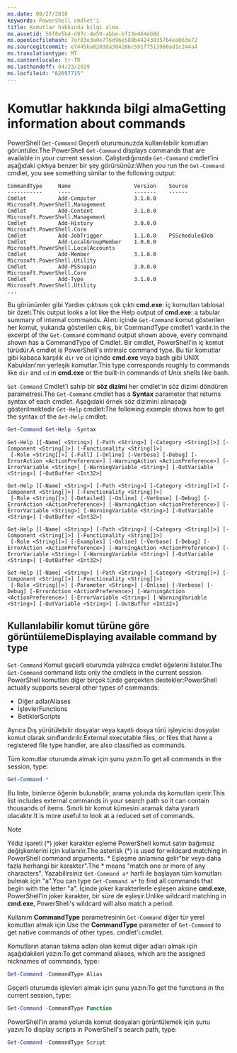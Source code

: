 ```yaml
---
ms.date: 08/27/2018
keywords: PowerShell cmdlet'i
title: Komutlar hakkında bilgi alma
ms.assetid: 56f8e5b4-d97c-4e59-abbe-bf13e464eb0d
ms.openlocfilehash: 7af83e3a0e776d96e580b442430357b4ea063a72
ms.sourcegitcommit: e7445ba8203da304286c591ff513900ad1c244a4
ms.translationtype: MT
ms.contentlocale: tr-TR
ms.lasthandoff: 04/23/2019
ms.locfileid: "62057715"
---
```

# <a name="getting-information-about-commands"></a><span data-ttu-id="0d6c0-103">Komutlar hakkında bilgi alma</span><span class="sxs-lookup"><span data-stu-id="0d6c0-103">Getting information about commands</span></span>

<span data-ttu-id="0d6c0-104">PowerShell `Get-Command` Geçerli oturumunuzda kullanılabilir komutları görüntüler.</span><span class="sxs-lookup"><span data-stu-id="0d6c0-104">The PowerShell `Get-Command` displays commands that are available in your current session.</span></span>
<span data-ttu-id="0d6c0-105">Çalıştırdığınızda `Get-Command` cmdlet'ini aşağıdaki çıktıya benzer bir şey görürsünüz:</span><span class="sxs-lookup"><span data-stu-id="0d6c0-105">When you run the `Get-Command` cmdlet, you see something similar to the following output:</span></span>

```output
CommandType     Name                    Version    Source
-----------     ----                    -------    ------
Cmdlet          Add-Computer            3.1.0.0    Microsoft.PowerShell.Management
Cmdlet          Add-Content             3.1.0.0    Microsoft.PowerShell.Management
Cmdlet          Add-History             3.0.0.0    Microsoft.PowerShell.Core
Cmdlet          Add-JobTrigger          1.1.0.0    PSScheduledJob
Cmdlet          Add-LocalGroupMember    1.0.0.0    Microsoft.PowerShell.LocalAccounts
Cmdlet          Add-Member              3.1.0.0    Microsoft.PowerShell.Utility
Cmdlet          Add-PSSnapin            3.0.0.0    Microsoft.PowerShell.Core
Cmdlet          Add-Type                3.1.0.0    Microsoft.PowerShell.Utility
...
```

<span data-ttu-id="0d6c0-106">Bu görünümler gibi Yardım çıktısını çok çıktı **cmd.exe**: iç komutları tablosal bir özeti.</span><span class="sxs-lookup"><span data-stu-id="0d6c0-106">This output looks a lot like the Help output of **cmd.exe**: a tabular summary of internal commands.</span></span> <span data-ttu-id="0d6c0-107">Alıntı içinde `Get-Command` komut gösterilen her komut, yukarıda gösterilen çıkış, bir CommandType cmdlet'i vardır.</span><span class="sxs-lookup"><span data-stu-id="0d6c0-107">In the excerpt of the `Get-Command` command output shown above, every command shown has a CommandType of Cmdlet.</span></span> <span data-ttu-id="0d6c0-108">Bir cmdlet, PowerShell'in iç komut türüdür.</span><span class="sxs-lookup"><span data-stu-id="0d6c0-108">A cmdlet is PowerShell's intrinsic command type.</span></span> <span data-ttu-id="0d6c0-109">Bu tür komutlar gibi kabaca karşılık `dir` ve `cd` içinde **cmd.exe** veya bash gibi UNIX Kabukları'nın yerleşik komutlar.</span><span class="sxs-lookup"><span data-stu-id="0d6c0-109">This type corresponds roughly to commands like `dir` and `cd` in **cmd.exe** or the built-in commands of Unix shells like bash.</span></span>

<span data-ttu-id="0d6c0-110">`Get-Command` Cmdlet'i sahip bir **söz dizimi** her cmdlet'in söz dizimi döndüren parametresi.</span><span class="sxs-lookup"><span data-stu-id="0d6c0-110">The `Get-Command` cmdlet has a **Syntax** parameter that returns syntax of each cmdlet.</span></span> <span data-ttu-id="0d6c0-111">Aşağıdaki örnek söz dizimini alınacağı gösterilmektedir `Get-Help` cmdlet:</span><span class="sxs-lookup"><span data-stu-id="0d6c0-111">The following example shows how to get the syntax of the `Get-Help` cmdlet:</span></span>

```powershell
Get-Command Get-Help -Syntax
```

```output
Get-Help [[-Name] <String>] [-Path <String>] [-Category <String[]>] [-Component <String[]>] [-Functionality <String[]>]
 [-Role <String[]>] [-Full] [-Online] [-Verbose] [-Debug] [-ErrorAction <ActionPreference>] [-WarningAction <ActionPreference>] [-ErrorVariable <String>] [-WarningVariable <String>] [-OutVariable <String>] [-OutBuffer <Int32>]

Get-Help [[-Name] <String>] [-Path <String>] [-Category <String[]>] [-Component <String[]>] [-Functionality <String[]>]
 [-Role <String[]>] [-Detailed] [-Online] [-Verbose] [-Debug] [-ErrorAction <ActionPreference>] [-WarningAction <ActionPreference>] [-ErrorVariable <String>] [-WarningVariable <String>] [-OutVariable <String>] [-OutBuffer <Int32>]

Get-Help [[-Name] <String>] [-Path <String>] [-Category <String[]>] [-Component <String[]>] [-Functionality <String[]>]
 [-Role <String[]>] [-Examples] [-Online] [-Verbose] [-Debug] [-ErrorAction <ActionPreference>] [-WarningAction <ActionPreference>] [-ErrorVariable <String>] [-WarningVariable <String>] [-OutVariable <String>] [-OutBuffer <Int32>]

Get-Help [[-Name] <String>] [-Path <String>] [-Category <String[]>] [-Component <String[]>] [-Functionality <String[]>]
 [-Role <String[]>] [-Parameter <String>] [-Online] [-Verbose] [-Debug] [-ErrorAction <ActionPreference>] [-WarningAction <ActionPreference>] [-ErrorVariable <String>] [-WarningVariable <String>] [-OutVariable <String>] [-OutBuffer <Int32>]
```

## <a name="displaying-available-command-by-type"></a><span data-ttu-id="0d6c0-112">Kullanılabilir komut türüne göre görüntüleme</span><span class="sxs-lookup"><span data-stu-id="0d6c0-112">Displaying available command by type</span></span>

<span data-ttu-id="0d6c0-113">`Get-Command` Komut geçerli oturumda yalnızca cmdlet öğelerini listeler.</span><span class="sxs-lookup"><span data-stu-id="0d6c0-113">The `Get-Command` command lists only the cmdlets in the current session.</span></span> <span data-ttu-id="0d6c0-114">PowerShell komutları diğer birçok türde gerçekten destekler:</span><span class="sxs-lookup"><span data-stu-id="0d6c0-114">PowerShell actually supports several other types of commands:</span></span>

- <span data-ttu-id="0d6c0-115">Diğer adlar</span><span class="sxs-lookup"><span data-stu-id="0d6c0-115">Aliases</span></span>
- <span data-ttu-id="0d6c0-116">İşlevler</span><span class="sxs-lookup"><span data-stu-id="0d6c0-116">Functions</span></span>
- <span data-ttu-id="0d6c0-117">Betikler</span><span class="sxs-lookup"><span data-stu-id="0d6c0-117">Scripts</span></span>

<span data-ttu-id="0d6c0-118">Ayrıca Dış yürütülebilir dosyalar veya kayıtlı dosya türü işleyicisi dosyalar komut olarak sınıflandırılır.</span><span class="sxs-lookup"><span data-stu-id="0d6c0-118">External executable files, or files that have a registered file type handler, are also classified as commands.</span></span>

<span data-ttu-id="0d6c0-119">Tüm komutlar oturumda almak için şunu yazın:</span><span class="sxs-lookup"><span data-stu-id="0d6c0-119">To get all commands in the session, type:</span></span>

```powershell
Get-Command *
```

<span data-ttu-id="0d6c0-120">Bu liste, binlerce öğenin bulunabilir, arama yolunda dış komutları içerir.</span><span class="sxs-lookup"><span data-stu-id="0d6c0-120">This list includes external commands in your search path so it can contain thousands of items.</span></span>
<span data-ttu-id="0d6c0-121">Sınırlı bir komut kümesini aramak daha yararlı olacaktır.</span><span class="sxs-lookup"><span data-stu-id="0d6c0-121">It is more useful to look at a reduced set of commands.</span></span>

> [!NOTE]
> <span data-ttu-id="0d6c0-122">Yıldız işareti (\*) joker karakter eşleme PowerShell komut satırı bağımsız değişkenlerini için kullanılır.</span><span class="sxs-lookup"><span data-stu-id="0d6c0-122">The asterisk (\*) is used for wildcard matching in PowerShell command arguments.</span></span> <span data-ttu-id="0d6c0-123">\* Eşleşme anlamına gelir"bir veya daha fazla herhangi bir karakter".</span><span class="sxs-lookup"><span data-stu-id="0d6c0-123">The \* means "match one or more of any characters".</span></span> <span data-ttu-id="0d6c0-124">Yazabilirsiniz `Get-Command a*` harfi ile başlayan tüm komutları bulmak için "a".</span><span class="sxs-lookup"><span data-stu-id="0d6c0-124">You can type `Get-Command a*` to find all commands that begin with the letter "a".</span></span> <span data-ttu-id="0d6c0-125">İçinde joker karakterlerle eşleşen aksine **cmd.exe**, PowerShell'in joker karakter, bir süre de eşleşir.</span><span class="sxs-lookup"><span data-stu-id="0d6c0-125">Unlike wildcard matching in **cmd.exe**, PowerShell's wildcard will also match a period.</span></span>

<span data-ttu-id="0d6c0-126">Kullanım **CommandType** parametresinin `Get-Command` diğer tür yerel komutları almak için.</span><span class="sxs-lookup"><span data-stu-id="0d6c0-126">Use the **CommandType** parameter of `Get-Command` to get native commands of other types.</span></span>
<span data-ttu-id="0d6c0-127">cmdlet'i.</span><span class="sxs-lookup"><span data-stu-id="0d6c0-127">cmdlet.</span></span>

<span data-ttu-id="0d6c0-128">Komutların atanan takma adları olan komut diğer adları almak için aşağıdakileri yazın:</span><span class="sxs-lookup"><span data-stu-id="0d6c0-128">To get command aliases, which are the assigned nicknames of commands, type:</span></span>

```powershell
Get-Command -CommandType Alias
```

<span data-ttu-id="0d6c0-129">Geçerli oturumda işlevleri almak için şunu yazın:</span><span class="sxs-lookup"><span data-stu-id="0d6c0-129">To get the functions in the current session, type:</span></span>

```powershell
Get-Command -CommandType Function
```

<span data-ttu-id="0d6c0-130">PowerShell'in arama yolunda komut dosyaları görüntülemek için şunu yazın:</span><span class="sxs-lookup"><span data-stu-id="0d6c0-130">To display scripts in PowerShell's search path, type:</span></span>

```powershell
Get-Command -CommandType Script
```